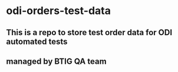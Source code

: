 # odi-orders-test-data

## This is a repo to store test order data for ODI automated tests
## managed by BTIG QA team
